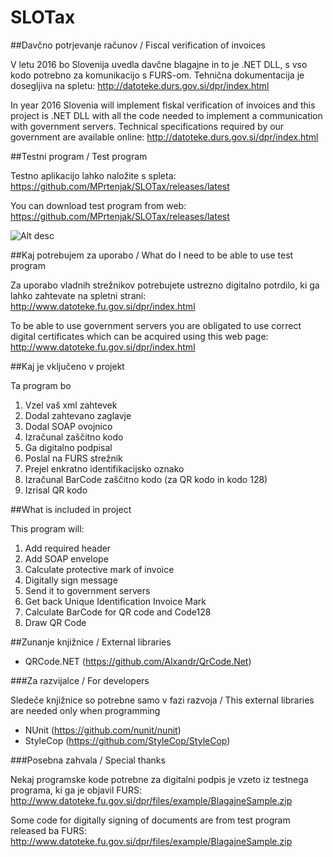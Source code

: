 # SLOTax

##Davčno potrjevanje računov /  Fiscal verification of invoices 

V letu 2016 bo Slovenija uvedla davčne blagajne in to je .NET DLL, s vso kodo potrebno za komunikacijo s FURS-om.
Tehnična dokumentacija je dosegljiva na spletu: http://datoteke.durs.gov.si/dpr/index.html 

In year 2016 Slovenia will implement fiskal verification of invoices and this project is .NET DLL with all the code needed 
to implement a communication with government servers. Technical specifications required by our government are available 
online: http://datoteke.durs.gov.si/dpr/index.html

##Testni program / Test program

Testno aplikacijo lahko naložite s spleta: https://github.com/MPrtenjak/SLOTax/releases/latest

You can download test program from web: https://github.com/MPrtenjak/SLOTax/releases/latest

![Alt desc](https://raw.githubusercontent.com/MPrtenjak/SLOTax/master/git_resources/screen1.gif)

##Kaj potrebujem za uporabo / What do I need to be able to use test program

Za uporabo vladnih strežnikov potrebujete ustrezno digitalno potrdilo, ki ga lahko zahtevate na spletni strani: http://www.datoteke.fu.gov.si/dpr/index.html

To be able to use government servers you are obligated to use correct digital certificates which can be acquired using this web page: http://www.datoteke.fu.gov.si/dpr/index.html

##Kaj je vključeno v projekt

Ta program bo

1. Vzel vaš xml zahtevek
1. Dodal zahtevano zaglavje
1. Dodal SOAP ovojnico
1. Izračunal zaščitno kodo
1. Ga digitalno podpisal
1. Poslal na FURS strežnik
1. Prejel enkratno identifikacijsko oznako 
1. Izračunal BarCode zaščitno kodo (za QR kodo in kodo 128)
1. Izrisal QR kodo

##What is included in project

This program will:

1. Add required header
1. Add SOAP envelope
1. Calculate protective mark of invoice
1. Digitally sign message
1. Send it to government servers
1. Get back Unique Identification Invoice Mark
1. Calculate BarCode for QR code and Code128
1. Draw QR Code

##Zunanje knjižnice / External libraries

* QRCode.NET (https://github.com/Alxandr/QrCode.Net)

###Za razvijalce / For developers

Sledeče knjižnice so potrebne samo v fazi razvoja / This external libraries are needed only when programming

* NUnit (https://github.com/nunit/nunit)
* StyleCop (https://github.com/StyleCop/StyleCop)

###Posebna zahvala / Special thanks

Nekaj programske kode potrebne za digitalni podpis je vzeto iz testnega programa, ki ga je objavil FURS: http://www.datoteke.fu.gov.si/dpr/files/example/BlagajneSample.zip

Some code for digitally signing of documents are from test program released ba FURS: http://www.datoteke.fu.gov.si/dpr/files/example/BlagajneSample.zip

